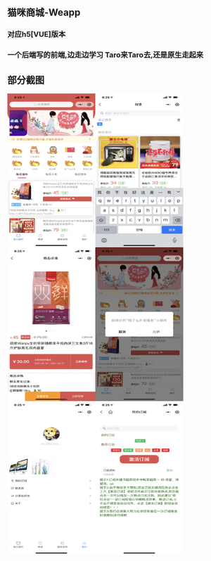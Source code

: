 ## 猫咪商城-Weapp
### 对应h5[VUE]版本
### 一个后端写的前端,边走边学习 Taro来Taro去,还是原生走起来
## 部分截图
<div style="display: flex;flex-wrap: wrap">
<img src="https://github.com/MatrixSeven/cat-shop/blob/master/info/1.jpg" width="200" height="350"/><br/><img src="https://github.com/MatrixSeven/cat-shop/blob/master/info/2.jpg" width="200" height="350"/><br/><img src="https://github.com/MatrixSeven/cat-shop/blob/master/info/3.jpg" width="200" height="350"/><br/><img src="https://github.com/MatrixSeven/cat-shop/blob/master/info/4.jpg" width="200" height="350"/><br/><img src="https://github.com/MatrixSeven/cat-shop/blob/master/info/5.jpg" width="200" height="350"/><br/><img src="https://github.com/MatrixSeven/cat-shop/blob/master/info/6.jpg" width="200" height="350"/><br/></div>

